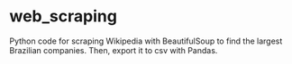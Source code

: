 # web_scraping
Python code for scraping Wikipedia with BeautifulSoup to find the largest Brazilian companies. Then, export it to csv with Pandas.
